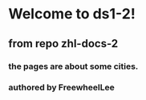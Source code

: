 # Welcome to ds1-2!


## from repo zhl-docs-2

### the pages are about some cities.


### authored by FreewheelLee 
